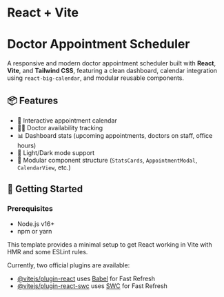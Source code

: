 # React + Vite
# Doctor Appointment Scheduler

A responsive and modern doctor appointment scheduler built with **React**, **Vite**, and **Tailwind CSS**, featuring a clean dashboard, calendar integration using `react-big-calendar`, and modular reusable components.

## 📦 Features

- 📅 Interactive appointment calendar
- 👨‍⚕️ Doctor availability tracking
- 📊 Dashboard stats (upcoming appointments, doctors on staff, office hours)
- 🌙 Light/Dark mode support
- 🧱 Modular component structure (`StatsCards`, `AppointmentModal`, `CalendarView`, etc.)

## 🚀 Getting Started

### Prerequisites

- Node.js v16+
- npm or yarn

This template provides a minimal setup to get React working in Vite with HMR and some ESLint rules.

Currently, two official plugins are available:

- [@vitejs/plugin-react](https://github.com/vitejs/vite-plugin-react/blob/main/packages/plugin-react/README.md) uses [Babel](https://babeljs.io/) for Fast Refresh
- [@vitejs/plugin-react-swc](https://github.com/vitejs/vite-plugin-react-swc) uses [SWC](https://swc.rs/) for Fast Refresh
